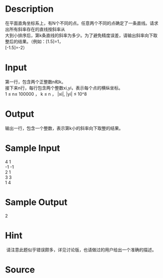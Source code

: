 
# Description

<div class="content"><div>在平面直角坐标系上，有N个不同的点。任意两个不同的点确定了一条直线。请求出所有斜率存在的直线按斜率从</div>
<div>大到小排序后，第k条直线的斜率为多少。为了避免精度误差，请输出斜率向下取整后的结果。（例如：[1.5]=1，</div>
<div>[-1.5]=-2）</div>
<div></div>
<p></p></div>

# Input

<div class="content"><div>
<div>第一行，包含两个正整数n和k。</div>
<div>接下来n行，每行包含两个整数xi,yi，表示每个点的横纵坐标。</div>
<div>1 ≤ n≤ 100000 ， k ≤ n ， |xi|, |yi| ≤ 10^8</div>
</div>
<p></p></div>

# Output

<div class="content"><p>输出一行，包含一个整数，表示第k小的斜率向下取整的结果。</p>
<p></p></div>

# Sample Input

<div class="content"><span class="sampledata">4 1<br/>
-1 -1<br/>
2 1<br/>
3 3<br/>
1 4</span></div>

# Sample Output

<div class="content"><span class="sampledata">2</span></div>

# Hint

<div class="content"><p></p><p> 请注意此题似乎错误颇多，详见讨论版，也请做过的用户给出一个准确的描述。</p><p></p></div>

# Source

<div class="content"><p><a href="problemset.php?search="></a></p></div>

